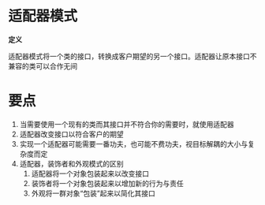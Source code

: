 # 适配器模式

**定义**

适配器模式将一个类的接口，转换成客户期望的另一个接口。适配器让原本接口不兼容的类可以合作无间

# 要点
1. 当需要使用一个现有的类而其接口并不符合你的需要时，就使用适配器
2. 适配器改变接口以符合客户的期望
3. 实现一个适配器可能需要一番功夫，也可能不费功夫，视目标解耦的大小与复杂度而定
4. 适配器，装饰者和外观模式的区别
   1. 适配器将一个对象包装起来以改变接口
   2. 装饰者将一个对象包装起来以增加新的行为与责任
   3. 外观将一群对象“包装”起来以简化其接口
